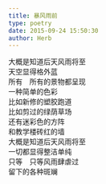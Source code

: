 ```yaml
---  
title: 暴风雨前  
type: poetry  
date: 2015-09-24 15:50:30  
author: Herb    
---    
```

大概是知道后天风雨将至    
天空显得格外蓝    
所有　所有的景物都呈现    
一种简单的色彩    
比如新修的塑胶跑道    
比如剪过的绿荫草场    
还有迷彩色的方阵    
和教学楼砖红的墙    
大概是知道后天风雨将至    
一切都显得整洁单纯    
只等　只等风雨肆虐过    
留下的各种斑斓  
